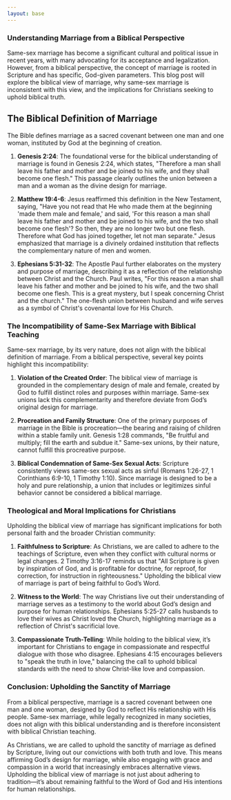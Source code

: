 ```yaml
---
layout: base
---
```


### Understanding Marriage from a Biblical Perspective

Same-sex marriage has become a significant cultural and political issue in recent years, with many advocating for its acceptance and legalization. However, from a biblical perspective, the concept of marriage is rooted in Scripture and has specific, God-given parameters. This blog post will explore the biblical view of marriage, why same-sex marriage is inconsistent with this view, and the implications for Christians seeking to uphold biblical truth.

## **The Biblical Definition of Marriage**

The Bible defines marriage as a sacred covenant between one man and one woman, instituted by God at the beginning of creation.

1. **Genesis 2:24**: The foundational verse for the biblical understanding of marriage is found in Genesis 2:24, which states, "Therefore a man shall leave his father and mother and be joined to his wife, and they shall become one flesh." This passage clearly outlines the union between a man and a woman as the divine design for marriage.

2. **Matthew 19:4-6**: Jesus reaffirmed this definition in the New Testament, saying, "Have you not read that He who made them at the beginning 'made them male and female,' and said, 'For this reason a man shall leave his father and mother and be joined to his wife, and the two shall become one flesh'? So then, they are no longer two but one flesh. Therefore what God has joined together, let not man separate." Jesus emphasized that marriage is a divinely ordained institution that reflects the complementary nature of men and women.

3. **Ephesians 5:31-32**: The Apostle Paul further elaborates on the mystery and purpose of marriage, describing it as a reflection of the relationship between Christ and the Church. Paul writes, "For this reason a man shall leave his father and mother and be joined to his wife, and the two shall become one flesh. This is a great mystery, but I speak concerning Christ and the church." The one-flesh union between husband and wife serves as a symbol of Christ's covenantal love for His Church.

### **The Incompatibility of Same-Sex Marriage with Biblical Teaching**

Same-sex marriage, by its very nature, does not align with the biblical definition of marriage. From a biblical perspective, several key points highlight this incompatibility:

1. **Violation of the Created Order**: The biblical view of marriage is grounded in the complementary design of male and female, created by God to fulfill distinct roles and purposes within marriage. Same-sex unions lack this complementarity and therefore deviate from God’s original design for marriage.

2. **Procreation and Family Structure**: One of the primary purposes of marriage in the Bible is procreation—the bearing and raising of children within a stable family unit. Genesis 1:28 commands, "Be fruitful and multiply; fill the earth and subdue it." Same-sex unions, by their nature, cannot fulfill this procreative purpose.

3. **Biblical Condemnation of Same-Sex Sexual Acts**: Scripture consistently views same-sex sexual acts as sinful (Romans 1:26-27, 1 Corinthians 6:9-10, 1 Timothy 1:10). Since marriage is designed to be a holy and pure relationship, a union that includes or legitimizes sinful behavior cannot be considered a biblical marriage.

### **Theological and Moral Implications for Christians**

Upholding the biblical view of marriage has significant implications for both personal faith and the broader Christian community:

1. **Faithfulness to Scripture**: As Christians, we are called to adhere to the teachings of Scripture, even when they conflict with cultural norms or legal changes. 2 Timothy 3:16-17 reminds us that "All Scripture is given by inspiration of God, and is profitable for doctrine, for reproof, for correction, for instruction in righteousness." Upholding the biblical view of marriage is part of being faithful to God’s Word.

2. **Witness to the World**: The way Christians live out their understanding of marriage serves as a testimony to the world about God’s design and purpose for human relationships. Ephesians 5:25-27 calls husbands to love their wives as Christ loved the Church, highlighting marriage as a reflection of Christ's sacrificial love.

3. **Compassionate Truth-Telling**: While holding to the biblical view, it’s important for Christians to engage in compassionate and respectful dialogue with those who disagree. Ephesians 4:15 encourages believers to "speak the truth in love," balancing the call to uphold biblical standards with the need to show Christ-like love and compassion.

### **Conclusion: Upholding the Sanctity of Marriage**

From a biblical perspective, marriage is a sacred covenant between one man and one woman, designed by God to reflect His relationship with His people. Same-sex marriage, while legally recognized in many societies, does not align with this biblical understanding and is therefore inconsistent with biblical Christian teaching. 

As Christians, we are called to uphold the sanctity of marriage as defined by Scripture, living out our convictions with both truth and love. This means affirming God’s design for marriage, while also engaging with grace and compassion in a world that increasingly embraces alternative views. Upholding the biblical view of marriage is not just about adhering to tradition—it’s about remaining faithful to the Word of God and His intentions for human relationships.
